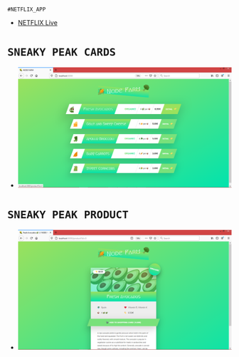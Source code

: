 `#NETFLIX_APP`   
  - [NETFLIX Live](https://netflix-app-c21cd.web.app/) 
# `SNEAKY PEAK CARDS`
  - ![CARDS Snekay Peak](https://github.com/Kabi4/FarmJS/blob/main/SneakyPeak.png)   
  
# `SNEAKY PEAK PRODUCT`
  - ![PRODUCT Snekay Peak](https://github.com/Kabi4/FarmJS/blob/main/SneakyPeak_.png)    
  
 
